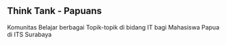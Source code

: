 ## Think Tank - Papuans

Komunitas Belajar berbagai Topik-topik di bidang IT bagi Mahasiswa Papua di ITS Surabaya